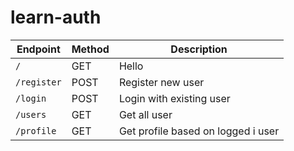 # learn-auth

| Endpoint    | Method | Description                        |
| ----------- | ------ | ---------------------------------- |
| `/`         | GET    | Hello                              |
| `/register` | POST   | Register new user                  |
| `/login`    | POST   | Login with existing user           |
| `/users`    | GET    | Get all user                       |
| `/profile`  | GET    | Get profile based on logged i user |
